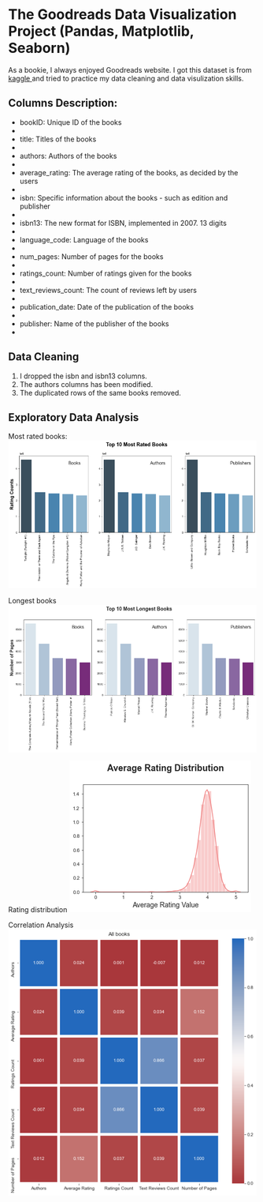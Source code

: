 # The Goodreads Data Visualization Project (Pandas, Matplotlib, Seaborn)
As a bookie, I always enjoyed Goodreads website. I got this dataset is from <a href="https://www.kaggle.com/jealousleopard/goodreadsbooks"> kaggle </a> and tried to practice my data cleaning and data visulization skills. 

## Columns Description:
<ul>
<li>bookID: Unique ID of the books<li>
<li>title: Titles of the books<li>
<li>authors: Authors of the books<li>
<li>average_rating: The average rating of the books, as decided by the users<li>
<li>isbn: Specific information about the books - such as edition and publisher<li>
<li>isbn13: The new format for ISBN, implemented in 2007. 13 digits<li>
<li>language_code: Language of the books<li>
<li>num_pages: Number of pages for the books<li>
<li>ratings_count: Number of ratings given for the books<li>
<li>text_reviews_count: The count of reviews left by users<li>
<li>publication_date: Date of the publication of the books<li>
<li>publisher: Name of the publisher of the books<li>
</ul>


## Data Cleaning
<ol>
<li> I dropped the isbn and isbn13 columns.</li>
<li> The authors columns has been modified.</li>
<li> The duplicated rows of the same books removed.</li>
  
</ol>

## Exploratory Data Analysis
Most rated books:
![alt text](https://github.com/nmshafie1993/Goodreads/blob/master/Most%20rated%20books.png)<br>

Longest books
![alt text](https://github.com/nmshafie1993/Goodreads/blob/master/most%20lonest%20book.png)<br>

Rating distribution
![alt text](https://github.com/nmshafie1993/Goodreads/blob/master/download.png)<br>

Correlation Analysis
![alt text](https://github.com/nmshafie1993/Goodreads/blob/master/corr.png)<br>
